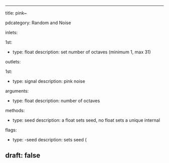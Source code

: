 --- 


title: pink~

pdcategory: Random and Noise

inlets:

  1st:
  - type: float
    description: set number of octaves (minimum 1, max 31)

outlets:

  1st:
  - type: signal
    description: pink noise

arguments:
  - type: float
    description: number of octaves

methods:
  - type: seed <float>
    description: a float sets seed, no float sets a unique internal

flags:
  - type: -seed <float>
    description: sets seed (

draft: false
---